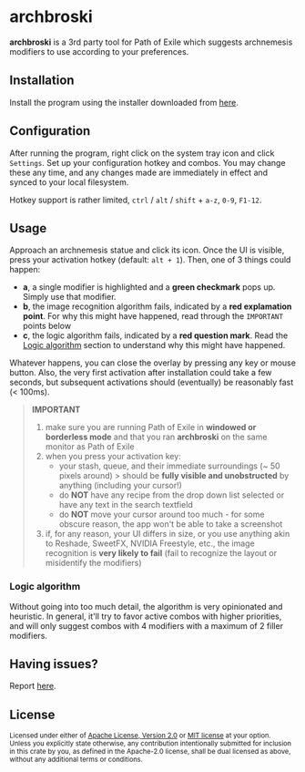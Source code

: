 # archbroski

__archbroski__ is a 3rd party tool for Path of Exile which suggests archnemesis modifiers to use according to your preferences.

## Installation

Install the program using the installer downloaded from [here](https://github.com/moxaj/archbroski/releases).

## Configuration

After running the program, right click on the system tray icon and click `Settings`. Set up your configuration hotkey and combos. You may change these any time, and any changes made are immediately in effect and synced to your local filesystem.

Hotkey support is rather limited, `ctrl` / `alt` / `shift` + `a-z`, `0-9`, `F1-12`.

## Usage

Approach an archnemesis statue and click its icon. Once the UI is visible, press your activation hotkey (default: `alt + 1`). Then, one of 3 things could happen:
 - __a__, a single modifier is highlighted and a __green checkmark__ pops up. Simply use that modifier.
 - __b__, the image recognition algorithm fails, indicated by a __red explamation point__. For why this might have happened, read through the `IMPORTANT` points below
 - __c__, the logic algorithm fails, indicated by a __red question mark__. Read the [Logic algorithm](#logic-algorithm) section to understand why this might have happened.

Whatever happens, you can close the overlay by pressing any key or mouse button. Also, the very first activation after installation could take a few seconds,
but subsequent activations should (eventually) be reasonably fast (< 100ms).

> __IMPORTANT__
> 
> 1. make sure you are running Path of Exile in __windowed or borderless mode__ and that you ran __archbroski__ on the same monitor as Path of Exile
> 2. when you press your activation key:
>    - your stash, queue, and their immediate surroundings (~ 50 pixels around) > should be __fully visible and unobstructed__
>     by anything (including your cursor!)
>    - do __NOT__ have any recipe from the drop down list selected or have any text in the search textfield
>    - do __NOT__ move your cursor around too much - for some obscure reason, the app won't be able to take a screenshot
> 3. if, for any reason, your UI differs in size, or you use anything akin to Reshade, SweetFX, NVIDIA Freestyle, etc.,
the image recognition is __very likely to fail__ (fail to recognize the layout or misidentify the modifiers)

### Logic algorithm

Without going into too much detail, the algorithm is very opinionated and heuristic. In general, it'll try to favor active combos with higher priorities, and will only suggest combos with 4 modifiers with a maximum of 2 filler modifiers.

## Having issues?

Report [here](https://github.com/moxaj/archbroski/issues).

## License

<sup>
Licensed under either of <a href="LICENSE-APACHE">Apache License, Version
2.0</a> or <a href="LICENSE-MIT">MIT license</a> at your option.
</sup>

<br>

<sub>
Unless you explicitly state otherwise, any contribution intentionally submitted
for inclusion in this crate by you, as defined in the Apache-2.0 license, shall
be dual licensed as above, without any additional terms or conditions.
</sub>